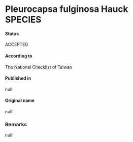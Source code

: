 # Pleurocapsa fulginosa Hauck SPECIES

#### Status
ACCEPTED

#### According to
The National Checklist of Taiwan

#### Published in
null

#### Original name
null

### Remarks
null